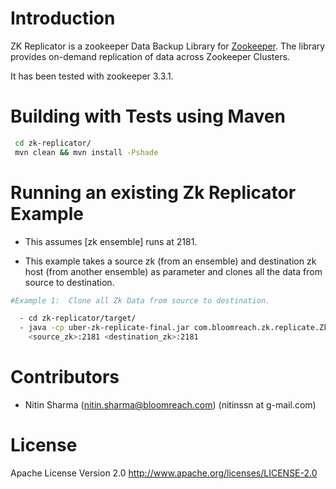 # Introduction

ZK Replicator is a zookeeper Data Backup Library for [Zookeeper]. The library provides on-demand replication of data across Zookeeper Clusters.

It has been tested with zookeeper 3.3.1.


# Building with Tests using Maven
```sh
 cd zk-replicator/
 mvn clean && mvn install -Pshade
```

# Running an existing Zk Replicator Example
  - This assumes [zk ensemble] runs at 2181.

  - This example takes a source zk (from an ensemble) and destination zk host (from another ensemble) as parameter
    and clones all the data from source to destination.


```sh
#Example 1:  Clone all Zk Data from source to destination.

  - cd zk-replicator/target/
  - java -cp uber-zk-replicate-final.jar com.bloomreach.zk.replicate.ZkReplicator
    <source_zk>:2181 <destination_zk>:2181
```

# Contributors
 - Nitin Sharma (nitin.sharma@bloomreach.com)
   (nitinssn at g-mail.com)


# License

Apache License Version 2.0 http://www.apache.org/licenses/LICENSE-2.0


[Zookeeper]:https://zookeeper.apache.org/
